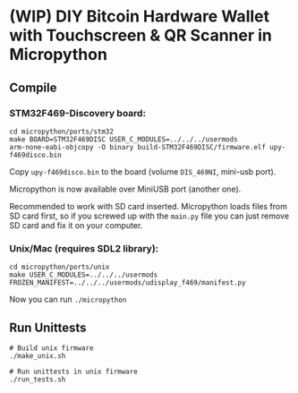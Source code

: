 # (WIP) DIY Bitcoin Hardware Wallet with Touchscreen & QR Scanner in Micropython

## Compile

### STM32F469-Discovery board:

```
cd micropython/ports/stm32
make BOARD=STM32F469DISC USER_C_MODULES=../../../usermods
arm-none-eabi-objcopy -O binary build-STM32F469DISC/firmware.elf upy-f469disco.bin
```

Copy `upy-f469disco.bin` to the board (volume `DIS_469NI`, mini-usb port).

Micropython is now available over MiniUSB port (another one).

Recommended to work with SD card inserted. Micropython loads files from SD card first, so if you screwed up with the `main.py` file you can just remove SD card and fix it on your computer.

### Unix/Mac (requires SDL2 library):

```
cd micropython/ports/unix
make USER_C_MODULES=../../../usermods FROZEN_MANIFEST=../../../usermods/udisplay_f469/manifest.py
```

Now you can run `./micropython`

## Run Unittests

```
# Build unix firmware
./make_unix.sh

# Run unittests in unix firmware
./run_tests.sh
```

